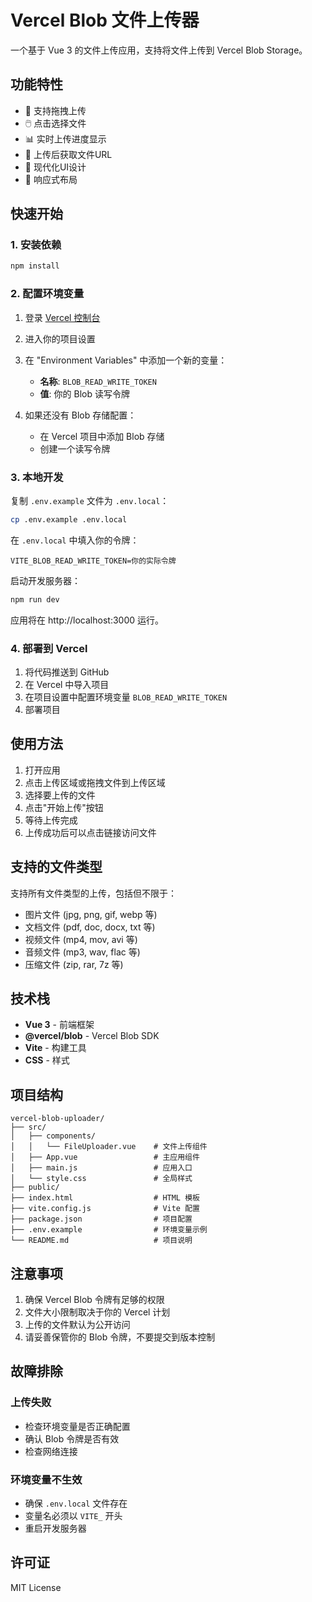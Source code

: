 # Vercel Blob 文件上传器

一个基于 Vue 3 的文件上传应用，支持将文件上传到 Vercel Blob Storage。

## 功能特性

- 📁 支持拖拽上传
- 🖱️ 点击选择文件
- 📊 实时上传进度显示
- 🔗 上传后获取文件URL
- 🎨 现代化UI设计
- 📱 响应式布局

## 快速开始

### 1. 安装依赖

```bash
npm install
```

### 2. 配置环境变量

1. 登录 [Vercel 控制台](https://vercel.com/dashboard)
2. 进入你的项目设置
3. 在 "Environment Variables" 中添加一个新的变量：
   - **名称**: `BLOB_READ_WRITE_TOKEN`
   - **值**: 你的 Blob 读写令牌

4. 如果还没有 Blob 存储配置：
   - 在 Vercel 项目中添加 Blob 存储
   - 创建一个读写令牌

### 3. 本地开发

复制 `.env.example` 文件为 `.env.local`：

```bash
cp .env.example .env.local
```

在 `.env.local` 中填入你的令牌：

```env
VITE_BLOB_READ_WRITE_TOKEN=你的实际令牌
```

启动开发服务器：

```bash
npm run dev
```

应用将在 http://localhost:3000 运行。

### 4. 部署到 Vercel

1. 将代码推送到 GitHub
2. 在 Vercel 中导入项目
3. 在项目设置中配置环境变量 `BLOB_READ_WRITE_TOKEN`
4. 部署项目

## 使用方法

1. 打开应用
2. 点击上传区域或拖拽文件到上传区域
3. 选择要上传的文件
4. 点击"开始上传"按钮
5. 等待上传完成
6. 上传成功后可以点击链接访问文件

## 支持的文件类型

支持所有文件类型的上传，包括但不限于：
- 图片文件 (jpg, png, gif, webp 等)
- 文档文件 (pdf, doc, docx, txt 等)
- 视频文件 (mp4, mov, avi 等)
- 音频文件 (mp3, wav, flac 等)
- 压缩文件 (zip, rar, 7z 等)

## 技术栈

- **Vue 3** - 前端框架
- **@vercel/blob** - Vercel Blob SDK
- **Vite** - 构建工具
- **CSS** - 样式

## 项目结构

```
vercel-blob-uploader/
├── src/
│   ├── components/
│   │   └── FileUploader.vue    # 文件上传组件
│   ├── App.vue                 # 主应用组件
│   ├── main.js                 # 应用入口
│   └── style.css               # 全局样式
├── public/
├── index.html                  # HTML 模板
├── vite.config.js              # Vite 配置
├── package.json                # 项目配置
├── .env.example                # 环境变量示例
└── README.md                   # 项目说明
```

## 注意事项

1. 确保 Vercel Blob 令牌有足够的权限
2. 文件大小限制取决于你的 Vercel 计划
3. 上传的文件默认为公开访问
4. 请妥善保管你的 Blob 令牌，不要提交到版本控制

## 故障排除

### 上传失败
- 检查环境变量是否正确配置
- 确认 Blob 令牌是否有效
- 检查网络连接

### 环境变量不生效
- 确保 `.env.local` 文件存在
- 变量名必须以 `VITE_` 开头
- 重启开发服务器

## 许可证

MIT License